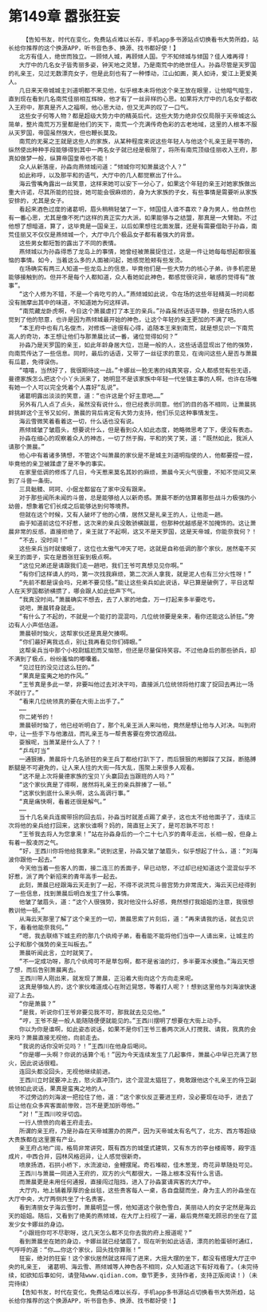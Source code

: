 # 第149章 嚣张狂妄
        【告知书友，时代在变化，免费站点难以长存，手机app多书源站点切换看书大势所趋，站长给你推荐的这个换源APP，听书音色多、换源、找书都好使！】
       北方有佳人，绝世而独立。一顾倾人城，再顾倾人国。宁不知倾城与倾国？佳人难再得！
       大厅中的几名女子皆秀丽多姿，钟天地之灵慧，乃是南荒中的绝世佳人。孙淼尽管是天罗国的礼亲王，见过无数漂亮女子，但是此刻也有了一种悸动，江山如画，美人如诗，爱江上更爱美人。
       几日来天帝城城主刘道明都不来见他，似乎根本未将他这个亲王放在眼里，让他暗气暗生，直到现在看到几名南荒佳丽相互辉映，他才有了一丝异样的心思。如果将大厅中的几名女子都收入王府中，那真是齐人之福啊，他心思大动，但又无声的叹了一口气。
       这些女子何等人物？都是超级大势力中的精英后代，这些大势力绝非仅仅局限于天帝城这么简单，整片南荒万万里都是他们的天下，南荒一个充满传奇色彩的古老地域，这里的人根本不服从天罗国，帝国虽然强大，但也鞭长莫及。
       南荒的无冕之王就是这些人的家族，从某种程度来说这些年轻人与他这个礼亲王是平等的，纵然使出种种手段能够得到其中一两名女子就已经是极限了，将所有南荒顶级佳丽收入王府，那真如做梦一般，纵算帝国皇帝也不能！
       众人从新落座，孙淼向燕倾城问道：“倾城你可知萧晨这个人？”
       如此称呼，以及那平和的语气，大厅中的几人都觉察出了什么。
       海云雪嘴角露出一丝笑意，这样来她可以安下一分心了，如果这个年轻的亲王对她家族做出重大许诺，尽其所能的拉拢，她可能会很麻烦的，身为大家族的子女，有些事情是需要听从家族安排的，尤其是女子。
       看起来酒色过度的诸葛明，眉头稍稍轻皱了一下，倾国佳人谁不喜欢？身为男人，他自然也有一番心思，尤其是像不死门这样的真正实力大派，如果能够与之结盟，那真是一大臂助。不过他想了想暗道，算了，这毕竟是一国亲王，以后如果想往北面发展，还是有需要借助于孙淼，南荒佳丽又不仅仅是燕倾城一个，大厅中几个极品女子都有着强大的背景。
       这些男女都短暂的露出了不同的表情。
       燕倾城以为孙淼得悉了龙岛上的事情，她曾经被萧晨捉住过，这是一件让她每每想起都很羞恼的事情。如今，当着这么多的人面被问起，她感觉脸颊有些发烫。
       在场确实有两三人知道一些龙岛上的信息，毕竟他们是一些大势力的核心子弟，许多机密是能够接触到的。但并不是每个人都知道，众人看她如此神色，都感觉很诧异，敏感的觉得有“故事”。
       “这个人修为不错，不是一个肯吃亏的人。”燕倾城如此说，令在场的这些年轻精英一时间都没有揣摩出其中的味道，不知道她为何这样讲。
       “南荒藏龙卧虎啊，今日这个萧晨虐打了本王的亲兵。”孙淼虽然话语平静，但是在场的人感觉到了他的怒意，也许是因为燕倾城最开始的神色，让这个年轻的亲王更加的不满了吧。
       “本王府中也有几名俊杰，对修炼一途很有心得，追随本王来到南荒，就是想见识一下南荒高人的奇功，本王想让他们与那萧晨比试一番，诸位觉得如何？”
       孙淼乃是天罗国的亲王，如此年龄身居大位，岂是一般的人，这些话语显现出了他的强势，向南荒传达了一些信息。同时，最后的话语，又带了一丝征求的意见，在询问这些人是否与萧晨有瓜葛，免得误伤。
       “嘻嘻，当然好了，我很期待这一战。”卡娜丝一脸无害的纯真笑容，众人都感觉有些无语，曼德家族怎么把这个小丫头派来了，她明显不是该家族中年轻一代坐镇主事的人啊，也许在场唯有她一个人可以完全凭着个人喜好“乱说”。
       诸葛明露出淡淡的笑意，道：“也许这是个好主意吧……”
       另外有几人点了点头，虽然没有说什么，但已经表示同意。他们的目的各不相同，让萧晨挑衅挑衅这个王爷又如何，萧晨的背后肯定有大势力支持，他们乐见这种事情发生。
       海云雪微笑着看着这一切，什么话也没有说。
       燕倾城皱了皱眉头，想要说什么，但是看到众人如此态度，她略微思考了下，便没有表态。
       孙淼在细心的观察着众人的神态，一切了然于胸，平和的笑了笑，道：“既然如此，我派人请那个萧晨。”
       他心中有着诸多猜想，不管这个叫萧晨的家伙是不是城主刘道明指使的人，他都要捏一捏，毕竟他的亲卫被蹂虐了是不争的事实。
       在家里低调的修炼了几日，今天惹来莫名其妙的麻烦，萧晨今天火气很重，不知不觉间又来到了斗兽一条街。
       三具骷髅、珂珂、小倔龙都留在了家中没有跟来。
       对于那些闻所未闻的斗兽，总是能够给人以新奇感。萧晨不断的估算着那些战斗力极强的小幼兽，想象着它们长成之后能够达到何等境界。
       但就在这个时候，又有人破坏了他的心情，居然又是礼亲王的人，让他走一趟。
       由于知道前这位不好惹，这次来的亲兵没敢骄横跋扈，但那种优越感是不加掩饰的。这让萧晨非常的反感，直接拒绝了，亲王就了不起啊，这又不是天罗国，这是天帝城，你能奈我何？！
       “不去，没时间！”
       这些亲兵当时就傻眼了，这位也太傲气冲天了吧，这就是自称低调的那个家伙，居然毫不买亲王的面子，实在是嚣张狂妄到极点啊。
       “这位兄弟还是请跟我们走一趟吧，我们王爷可真想见见你啊。”
       “有你们这样请人的吗，第一次找我麻烦，第二次派人拿我，就是泥人也有三分火性呀！”
       “先前不都是误会吗，兄弟不要见怪。”能让这些亲兵如此说话，早已算是破例了，平日这帮人在天罗国都骄横掼了，哪会跟人如此低声下气。
       “我真没时间。”萧晨确实不想去，去了人家的地盘，万一打起来多半要吃亏。
       说吧，萧晨转身就走。
       “有什么了不起的，不就是一个能打的混混吗，几位统领要是亲来，看你还能这么骄狂。”旁边有人小声低估道。
       萧晨顿时恼火，这帮家伙还是真是欠揍啊。
       “你们最好离我远点，别让我再看见你们碍眼。”
       这帮亲兵当中那个小校尉尴尬而又恼怒，但还是尽量保持笑容。不过他身后的那些骄兵，却不满到了极点，纷纷羞恼的嘟囔着。
       “见过狂的没见过这么狂的。”
       “果真是蛮夷之地的作风。”
       “王爷真是多此一举，非要叫他过去对决干吗，直接派几位统领将他打废了捉回去再比一场不就行了。”
       “看来几位统领真的要在大街上出手了。”
       ……
       你二姥爷的！
       萧晨顿时恼了，他已经听明白了，那个礼亲王派人来叫他，竟然是想让他与人对决。叫到府中，让一些手下与他激战，而礼亲王与一帮贵客要在旁饮酒观战。
       耍猴呢，当萧某是什么人了？！
       “乒乓叮当”
       一通狠揍，萧晨将十几名骄狂的亲王兵丁都给打趴下了，而后狠狠的用脚踩了又踩，断胳膊断腿是不可避免的，让人来人往的大街一阵大乱，围聚上来很多人观看。
       “这不是上次将曼德家族的宝贝丫头赢回去当跟班的人吗？”
       “这个家伙真是了得啊，居然将礼亲王的亲兵胖揍了一顿。”
       “这家伙到底什么来头啊，这么高调行事。”
       “真是痛快啊，看着还很是解气。”
       ……
       当十几名亲兵连瘸带拐的回去后，孙淼当时就差点踢了桌子，这也太不给他面子了，连续三次将他的亲兵给打回来，这家伙谁啊？妈的，简直狂上天了，是可忍孰不可忍！
       “王爷我去将人为您拿来！”站在孙淼身后的一个二十七八岁的青年走出，长相一般，但身上有着一股凌厉之气。
       “好，王西川你将他给我拿来。”说到这里，孙淼又皱了皱眉头，似乎想起了什么，道：“刘海波你跟他一起去。”
       今天他当着一些客人的面，接二连三的丢面子，早已动怒，不过却已经知道这个混混似乎不好惹，派了两个新招来的青年高手一起去。
       此刻，萧晨已经跟海云天走到了一起，不得不说洪荒斗兽宫势力非常庞大，海云天已经得到了一些信息，找到萧晨后明白发生了什么事情。
       他皱了皱眉头，道：“这个人很强势，我对他没什么好感，竟然想打我姐姐的注意，我很想教训他一顿。”
       从海云天那里了解了这个亲王的一切，萧晨思索了片刻后，道：“再来请我的话，就去见识下，看看他能奈我何。”
       “嗯，我去联络下城主府的那几个纨绔子弟，看看能不能将他们当中一人请出来，让城主的公子和那个强势的亲王叫板去。”
       萧晨听闻此言，立时就笑了。
       “不一定成功呀，那几个纨绔可不是草包啊，都不是省油的灯，多半要浑水摸鱼。”海云天想了想，而后告别萧晨离去。
       王西川带人刚出来，就发现了萧晨，正沿着大街向这个方向走来呢。
       这真是够恼人的，这个家伙难道成心在附近晃悠，等着打人呢？！想到这里他与刘海波快速迎了上去。
       “你是萧晨？”
       “是我，听说你们王爷非要见我不可，那我就去见见他。”
       “哼，王爷不是一般人能随随便便就能见的。”王西川摆明了想要在大街上动手。
       你以为你是谁啊，如此姿态说话，如果不是你们王爷三番两次派人打搅我、请我，我真的会来吗？萧晨直接无视他，向前走去。
       “我说的话你没听见吗？！”王西川在他身后喝问。
       “你是哪一头啊？你说的话算个毛！”因为今天连续发生了几起事件，萧晨心中早已充满了怒火，因此说话很粗。
       连回头都没回头，无视他继续前进。
       王西川立时就要冲上去，怒火直冲顶门，这个混混太猖狂了，竟敢跟他这个礼亲王的侍卫副统领如此说话，果真是蛮夷之地的人。
       不过旁边的刘海波一把拉住了他，道：“这个家伙反正要进王府，没必要现在动手，进去了后让他在众多宾客面前惨败，岂不是更加折辱他。”
       “对！”王西川咬牙切齿。
       一行人愤愤的向着王府走去。
       所谓的亲王府，乃是孙淼在天帝城置办的房产，因为天帝城太有名气了，北方、西方等超级大贵族都在这里置有产业。
       亲王府占地广阔，格局非常讲究，既有西方的城堡式建筑，又有东方的亭台楼阁等，殿宇连成片，中西合并，园林风格迥异，让人感觉很新奇。
       喷泉扬洒，石拱小桥下，水流波动，金鲤摆尾。奇石堆砌，佳木葱茏，奇花异草随处可见。
       王西川与萧晨一同进入王府的，双方的火气都很大，一路上根本没有什么言语。
       而萧晨更是未用任何通报，直接闯过阻挡，进入了孙淼宴请宾客的大厅中。
       大厅内，地上铺着厚厚的金丝毯，这些贵客每人一桌，各自盘腿而坐，身为主人的孙淼坐在大厅中央，大厅两侧共坐了十名贵客。
       看到清丽女子海云雪时，萧晨明显一愣，他知道这个肤色雪白，美丽动人的女子定然是海云天的姐姐。随后，又看到了绝美的燕倾城，在大厅上扫视了一遍，最后竟然毫无顾忌的坐在了蓝发少女卡娜丝的身边。
       “小跟班你可不尽职呀，这几天怎么都不见你去我的府上报道呢？”
       看到萧晨坐在她的身边，卡娜丝就已经皱眉了，现在听到如此话语，漂亮的脸蛋顿时通红，气呼呼的道：“你……你这个家伙，回头找你算账！”
       狂妄，绝对的狂妄！这个家伙居然就这样闯了进来，大摇大摆的坐下，都没有搭理大厅正中央的礼亲王， 诸葛明、海云雪、燕倾城等人神色各不相同，众人知道这下有好戏看了。(未完待续，如欲知后事如何，请登陆www.qidian.com，章节更多，支持作者，支持正版阅读！)（未完待续）
       【告知书友，时代在变化，免费站点难以长存，手机app多书源站点切换看书大势所趋，站长给你推荐的这个换源APP，听书音色多、换源、找书都好使！】